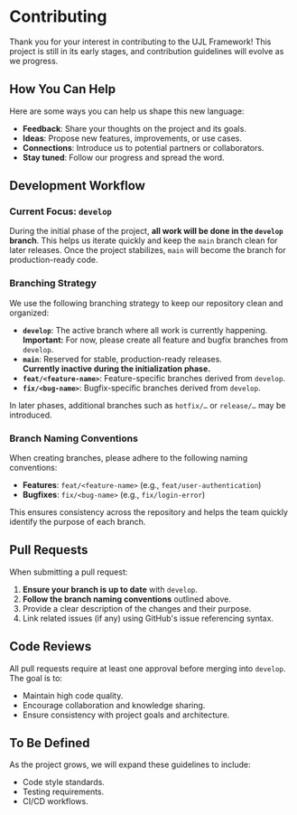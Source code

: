 # Contributing

Thank you for your interest in contributing to the UJL Framework! This project is still in its early stages, and contribution guidelines will evolve as we progress.

## How You Can Help

Here are some ways you can help us shape this new language:
- **Feedback**: Share your thoughts on the project and its goals.
- **Ideas**: Propose new features, improvements, or use cases.
- **Connections**: Introduce us to potential partners or collaborators.
- **Stay tuned**: Follow our progress and spread the word.

## Development Workflow

### Current Focus: `develop`
During the initial phase of the project, **all work will be done in the `develop` branch**. This helps us iterate quickly and keep the `main` branch clean for later releases. Once the project stabilizes, `main` will become the branch for production-ready code.

### Branching Strategy
We use the following branching strategy to keep our repository clean and organized:

- **`develop`**: The active branch where all work is currently happening.  
  **Important:** For now, please create all feature and bugfix branches from `develop`.
- **`main`**: Reserved for stable, production-ready releases.  
  **Currently inactive during the initialization phase.**
- **`feat/<feature-name>`**: Feature-specific branches derived from `develop`.
- **`fix/<bug-name>`**: Bugfix-specific branches derived from `develop`.

In later phases, additional branches such as `hotfix/…` or `release/…` may be introduced.

### Branch Naming Conventions
When creating branches, please adhere to the following naming conventions:
- **Features**: `feat/<feature-name>` (e.g., `feat/user-authentication`)
- **Bugfixes**: `fix/<bug-name>` (e.g., `fix/login-error`)

This ensures consistency across the repository and helps the team quickly identify the purpose of each branch.

## Pull Requests
When submitting a pull request:
1. **Ensure your branch is up to date** with `develop`.
2. **Follow the branch naming conventions** outlined above.
3. Provide a clear description of the changes and their purpose.
4. Link related issues (if any) using GitHub's issue referencing syntax.

## Code Reviews
All pull requests require at least one approval before merging into `develop`. The goal is to:
- Maintain high code quality.
- Encourage collaboration and knowledge sharing.
- Ensure consistency with project goals and architecture.

## To Be Defined
As the project grows, we will expand these guidelines to include:
- Code style standards.
- Testing requirements.
- CI/CD workflows.